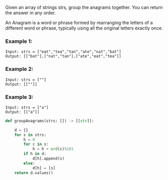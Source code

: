 Given an array of strings strs, group the anagrams together. You can return the answer in any order.

An Anagram is a word or phrase formed by rearranging the letters of a different word or phrase, typically using all the original letters exactly once.

### Example 1:
```
Input: strs = ["eat","tea","tan","ate","nat","bat"]
Output: [["bat"],["nat","tan"],["ate","eat","tea"]]
```

### Example 2:
```
Input: strs = [""]
Output: [[""]]
```

### Example 3:
```
Input: strs = ["a"]
Output: [["a"]]
```

```python
def groupAnagrams(strs: []) -> [[str]]:

    d = {}
    for s in strs:      
        h = 0
        for c in s:
            h = h + ord(c)%101
        if h in d:
            d[h].append(s)
        else:
            d[h] = [s]
    return d.values()
```
